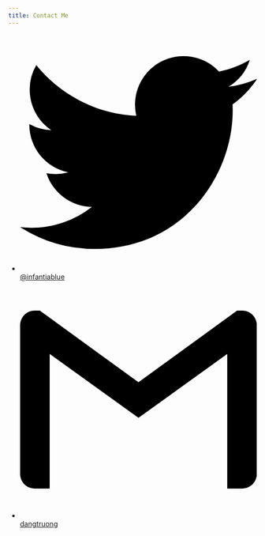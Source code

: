 ```yaml
---
title: Contact Me
---
```


- <svg class="social" role="img" xmlns="http://www.w3.org/2000/svg" viewBox="0 0 24 24"><path d="M23.953 4.57a10 10 0 01-2.825.775 4.958 4.958 0 002.163-2.723c-.951.555-2.005.959-3.127 1.184a4.92 4.92 0 00-8.384 4.482C7.69 8.095 4.067 6.13 1.64 3.162a4.822 4.822 0 00-.666 2.475c0 1.71.87 3.213 2.188 4.096a4.904 4.904 0 01-2.228-.616v.06a4.923 4.923 0 003.946 4.827 4.996 4.996 0 01-2.212.085 4.936 4.936 0 004.604 3.417 9.867 9.867 0 01-6.102 2.105c-.39 0-.779-.023-1.17-.067a13.995 13.995 0 007.557 2.209c9.053 0 13.998-7.496 13.998-13.985 0-.21 0-.42-.015-.63A9.935 9.935 0 0024 4.59z"/></svg> [@infantiablue](https://twitter.com/infantiablue)
- <svg class="social" role="img" viewBox="0 0 24 24" xmlns="http://www.w3.org/2000/svg"><path d="M24 4.5v15c0 .85-.65 1.5-1.5 1.5H21V7.387l-9 6.463-9-6.463V21H1.5C.649 21 0 20.35 0 19.5v-15c0-.425.162-.8.431-1.068C.7 3.16 1.076 3 1.5 3H2l10 7.25L22 3h.5c.425 0 .8.162 1.069.432.27.268.431.643.431 1.068z"/></svg> [dangtruong](mailto:dangtruong@gmail.com)

<style lang="stylus" scoped>
svg.outbound
  display: none

@css{
  .social{
    @apply fill-current text-primary inline w-4 h-auto;
  }
}
</style>
